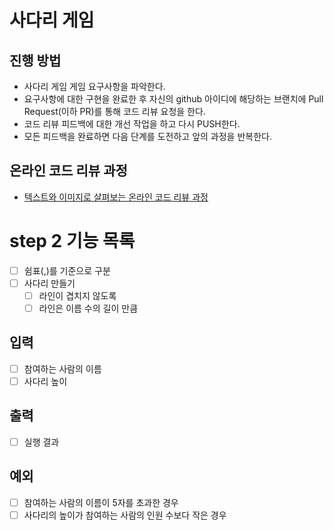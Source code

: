 # 사다리 게임
## 진행 방법
* 사다리 게임 게임 요구사항을 파악한다.
* 요구사항에 대한 구현을 완료한 후 자신의 github 아이디에 해당하는 브랜치에 Pull Request(이하 PR)를 통해 코드 리뷰 요청을 한다.
* 코드 리뷰 피드백에 대한 개선 작업을 하고 다시 PUSH한다.
* 모든 피드백을 완료하면 다음 단계를 도전하고 앞의 과정을 반복한다.

## 온라인 코드 리뷰 과정
* [텍스트와 이미지로 살펴보는 온라인 코드 리뷰 과정](https://github.com/nextstep-step/nextstep-docs/tree/master/codereview)
# step 2 기능 목록

- [ ] 쉼표(,)를 기준으로 구분
- [ ] 사다리 만들기
    - [ ] 라인이 겹치지 않도록
    - [ ] 라인은 이름 수의 길이 만큼

## 입력

- [ ] 참여하는 사람의 이름
- [ ] 사다리 높이

## 출력

- [ ] 실행 결과

## 예외

- [ ] 참여하는 사람의 이름이 5자를 초과한 경우
- [ ] 사다리의 높이가 참여하는 사람의 인원 수보다 작은 경우